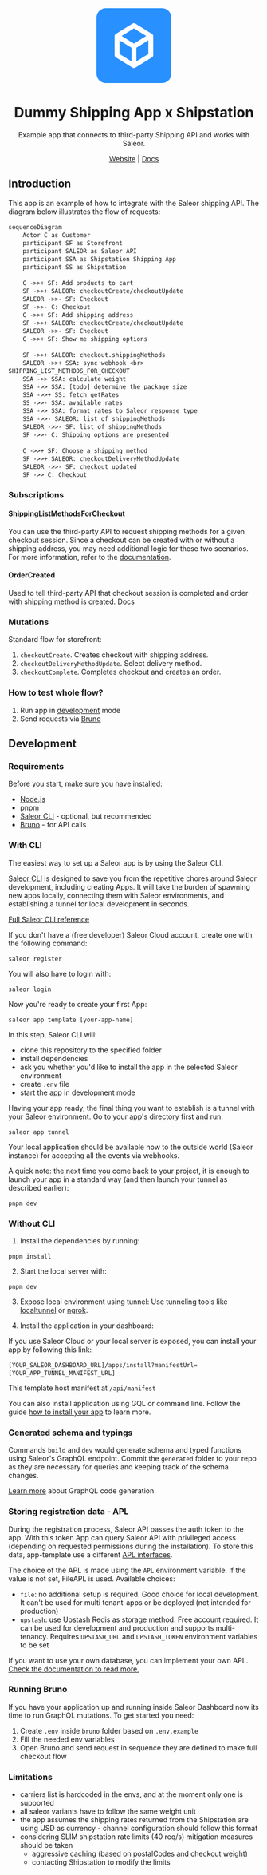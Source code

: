 <div align="center">
<img width="150" alt="saleor-app-template" src="https://github.com/krzysztofzuraw/dummy-shipping-app/blob/main/public/logo.png?raw=true">
</div>

<div align="center">
  <h1>Dummy Shipping App x Shipstation</h1>
</div>

<div align="center">
  <p>Example app that connects to third-party Shipping API and works with Saleor.</p>
</div>

<div align="center">
  <a href="https://saleor.io/">Website</a>
  <span> | </span>
  <a href="https://docs.saleor.io/docs/3.x/developer/checkout/address">Docs</a>
</div>

## Introduction

This app is an example of how to integrate with the Saleor shipping API. The diagram below illustrates the flow of requests:

```mermaid
sequenceDiagram
    Actor C as Customer
    participant SF as Storefront
    participant SALEOR as Saleor API
    participant SSA as Shipstation Shipping App
    participant SS as Shipstation

    C ->>+ SF: Add products to cart
    SF ->>+ SALEOR: checkoutCreate/checkoutUpdate
    SALEOR ->>- SF: Checkout
    SF ->>- C: Checkout
    C ->>+ SF: Add shipping address
    SF ->>+ SALEOR: checkoutCreate/checkoutUpdate
    SALEOR ->>- SF: Checkout
    C ->>+ SF: Show me shipping options

    SF ->>+ SALEOR: checkout.shippingMethods
    SALEOR ->>+ SSA: sync webhook <br> SHIPPING_LIST_METHODS_FOR_CHECKOUT
    SSA ->> SSA: calculate weight
    SSA ->> SSA: [todo] determine the package size
    SSA ->>+ SS: fetch getRates
    SS ->>- SSA: available rates
    SSA ->> SSA: format rates to Saleor response type
    SSA ->>- SALEOR: list of shippingMethods
    SALEOR ->>- SF: list of shippingMethods
    SF ->>- C: Shipping options are presented

    C ->>+ SF: Choose a shipping method
    SF ->>+ SALEOR: checkoutDeliveryMethodUpdate
    SALEOR ->>- SF: checkout updated
    SF ->> C: Checkout
```

### Subscriptions

#### ShippingListMethodsForCheckout

You can use the third-party API to request shipping methods for a given checkout session. Since a checkout can be created with or without a shipping address, you may need additional logic for these two scenarios. For more information, refer to the [documentation](https://docs.saleor.io/docs/3.x/api-reference/checkout/objects/shipping-list-methods-for-checkout).

#### OrderCreated

Used to tell third-party API that checkout session is completed and order with shipping method is created. [Docs](https://docs.saleor.io/docs/3.x/api-reference/orders/objects/order-created)

### Mutations

Standard flow for storefront:

1. `checkoutCreate`. Creates checkout with shipping address.
2. `checkoutDeliveryMethodUpdate`. Select delivery method.
3. `checkoutComplete`. Completes checkout and creates an order.

### How to test whole flow?

1. Run app in [development](#development) mode
2. Send requests via [Bruno](#running-bruno)

## Development

### Requirements

Before you start, make sure you have installed:

- [Node.js](https://nodejs.org/en/)
- [pnpm](https://pnpm.io/)
- [Saleor CLI](https://docs.saleor.io/docs/3.x/cli) - optional, but recommended
- [Bruno](https://www.usebruno.com/) - for API calls

### With CLI

The easiest way to set up a Saleor app is by using the Saleor CLI.

[Saleor CLI](https://github.com/saleor/saleor-cli) is designed to save you from the repetitive chores around Saleor development, including creating Apps. It will take the burden of spawning new apps locally, connecting them with Saleor environments, and establishing a tunnel for local development in seconds.

[Full Saleor CLI reference](https://docs.saleor.io/docs/3.x/cli)

If you don't have a (free developer) Saleor Cloud account, create one with the following command:

```
saleor register
```

You will also have to login with:

```
saleor login
```

Now you're ready to create your first App:

```
saleor app template [your-app-name]
```

In this step, Saleor CLI will:

- clone this repository to the specified folder
- install dependencies
- ask you whether you'd like to install the app in the selected Saleor environment
- create `.env` file
- start the app in development mode

Having your app ready, the final thing you want to establish is a tunnel with your Saleor environment. Go to your app's directory first and run:

```
saleor app tunnel
```

Your local application should be available now to the outside world (Saleor instance) for accepting all the events via webhooks.

A quick note: the next time you come back to your project, it is enough to launch your app in a standard way (and then launch your tunnel as described earlier):

```
pnpm dev
```

### Without CLI

1. Install the dependencies by running:

```
pnpm install
```

2. Start the local server with:

```
pnpm dev
```

3. Expose local environment using tunnel:
   Use tunneling tools like [localtunnel](https://github.com/localtunnel/localtunnel) or [ngrok](https://ngrok.com/).

4. Install the application in your dashboard:

If you use Saleor Cloud or your local server is exposed, you can install your app by following this link:

```
[YOUR_SALEOR_DASHBOARD_URL]/apps/install?manifestUrl=[YOUR_APP_TUNNEL_MANIFEST_URL]
```

This template host manifest at `/api/manifest`

You can also install application using GQL or command line. Follow the guide [how to install your app](https://docs.saleor.io/docs/3.x/developer/extending/apps/installing-apps#installation-using-graphql-api) to learn more.

### Generated schema and typings

Commands `build` and `dev` would generate schema and typed functions using Saleor's GraphQL endpoint. Commit the `generated` folder to your repo as they are necessary for queries and keeping track of the schema changes.

[Learn more](https://www.graphql-code-generator.com/) about GraphQL code generation.

### Storing registration data - APL

During the registration process, Saleor API passes the auth token to the app. With this token App can query Saleor API with privileged access (depending on requested permissions during the installation).
To store this data, app-template use a different [APL interfaces](https://github.com/saleor/saleor-app-sdk/blob/main/docs/apl.md).

The choice of the APL is made using the `APL` environment variable. If the value is not set, FileAPL is used. Available choices:

- `file`: no additional setup is required. Good choice for local development. It can't be used for multi tenant-apps or be deployed (not intended for production)
- `upstash`: use [Upstash](https://upstash.com/) Redis as storage method. Free account required. It can be used for development and production and supports multi-tenancy. Requires `UPSTASH_URL` and `UPSTASH_TOKEN` environment variables to be set

If you want to use your own database, you can implement your own APL. [Check the documentation to read more.](https://github.com/saleor/saleor-app-sdk/blob/main/docs/apl.md)

### Running Bruno

If you have your application up and running inside Saleor Dashboard now its time to run GraphQL mutations. To get started you need:

1. Create `.env` inside `bruno` folder based on `.env.example`
2. Fill the needed env variables
3. Open Bruno and send request in sequence they are defined to make full checkout flow


### Limitations

- carriers list is hardcoded in the envs, and at the moment only one is supported
- all saleor variants have to follow the same weight unit
- the app assumes the shipping rates returned from the Shipstation are using USD as currency - channel configuration should follow this format
- considering SLIM shipstation rate limits (40 req/s) mitigation measures should be taken
  - aggressive caching (based on postalCodes and checkout weight)
  - contacting Shipstation to modify the limits
